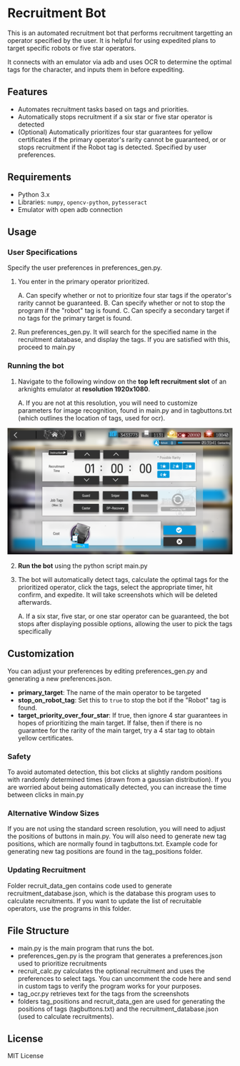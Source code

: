 # Recruitment Bot

This is an automated recruitment bot that performs recruitment targetting an operator specified by the user. It is helpful for using expedited plans to target specific robots or five star operators.

It connects with an emulator via adb and uses OCR to determine the optimal tags for the character, and inputs them in before expediting.

## Features
- Automates recruitment tasks based on tags and priorities.
- Automatically stops recruitment if a six star or five star operator is detected
- (Optional) Automatically prioritizes four star guarantees for yellow certificates if the primary operator's rarity cannot be guaranteed, or or stops recruitment if the Robot tag is detected. Specified by user preferences.

## Requirements
- Python 3.x
- Libraries: `numpy`, `opencv-python`, `pytesseract`
- Emulator with open adb connection

## Usage

### User Specifications
Specify the user preferences in preferences_gen.py. 
1. You enter in the primary operator prioritized. 

	A. Can specify whether or not to prioritize four star tags if the operator's rarity cannot be guaranteed.
	B. Can specify whether or not to stop the program if the "robot" tag is found.
	C. Can specify a secondary target if no tags for the primary target is found.

2. Run preferences_gen.py. It will search for the specified name in the recruitment database, and display the tags. If you are satisfied with this, proceed to main.py

### Running the bot
1. Navigate to the following window on the **top left recruitment slot** of an arknights emulator at **resolution 1920x1080**.
	
	A. If you are not at this resolution, you will need to customize parameters for image recognition, found in main.py and in tagbuttons.txt (which outlines the location of tags, used for ocr).

![Screenshot of the Bot in Action](screenshot.png)

2. **Run the bot** using the python script main.py

3. The bot will automatically detect tags, calculate the optimal tags for the prioritized operator, click the tags, select the appropriate timer, hit confirm, and expedite. It will take screenshots which will be deleted afterwards.
	
	A. If a six star, five star, or one star operator can be guaranteed, the bot stops after displaying possible options, allowing the user to pick the tags specifically

## Customization
You can adjust your preferences by editing preferences_gen.py and generating a new preferences.json.
- **primary_target**: The name of the main operator to be targeted
- **stop_on_robot_tag**: Set this to `true` to stop the bot if the "Robot" tag is found.
- **target_priority_over_four_star**: If true, then ignore 4 star guarantees in hopes of prioritizing the main target. If false, then if there is no guarantee for the rarity of the main target, try a 4 star tag to obtain yellow certificates.

### Safety

To avoid automated detection, this bot clicks at slightly random positions with randomly determined times (drawn from a gaussian distribution). If you are worried about being automatically detected, you can increase the time between clicks in main.py

### Alternative Window Sizes

If you are not using the standard screen resolution, you will need to adjust the positions of buttons in main.py. You will also need to generate new tag positions, which are normally found in tagbuttons.txt. Example code for generating new tag positions are found in the tag_positions folder.

### Updating Recruitment

Folder recruit_data_gen contains code used to generate recruitment_database.json, which is the database this program uses to calculate recruitments. If you want to update the list of recruitable operators, use the programs in this folder.

## File Structure

- main.py is the main program that runs the bot. 
- preferences_gen.py is the program that generates a preferences.json used to prioritize recruitments
- recruit_calc.py calculates the optional recruitment and uses the preferences to select tags. You can uncomment the code here and send in custom tags to verify the program works for your purposes.
- tag_ocr.py retrieves text for the tags from the screenshots
- folders tag_positions and recruit_data_gen are used for generating the positions of tags (tagbuttons.txt) and the recruitment_database.json (used to calculate recruitments).

## License
MIT License